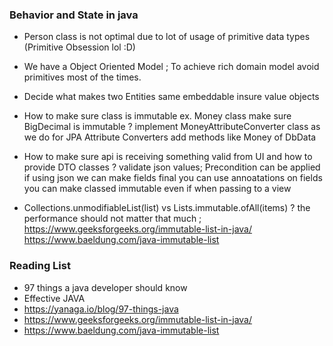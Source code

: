 ### Behavior and State in java

- Person class is not optimal due to lot of usage of primitive data types
  (Primitive Obsession lol :D)

- We have a Object Oriented Model ;
  To achieve rich domain model avoid primitives most of the times.

- Decide what makes two Entities same
  embeddable insure value objects

- How to make sure class is immutable ex. Money class make sure BigDecimal is immutable ?
  implement MoneyAttributeConverter class as we do for JPA Attribute Converters
  add methods like Money of DbData

- How to make sure api is receiving something valid from UI and how to provide DTO classes ?
  validate json values; Precondition can be applied
  if using json we can make fields final
  you can use annoatations on fields
  you can make classed immutable even if when passing to a view

- Collections.unmodifiableList(list) vs Lists.immutable.ofAll(items) ?
  the performance should not matter that much ;
  https://www.geeksforgeeks.org/immutable-list-in-java/
  https://www.baeldung.com/java-immutable-list

### Reading List
- 97 things a java developer should know
- Effective JAVA
- https://yanaga.io/blog/97-things-java
- https://www.geeksforgeeks.org/immutable-list-in-java/
- https://www.baeldung.com/java-immutable-list 

